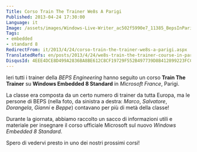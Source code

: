 ```yaml
---
Title: Corso Train The Trainer We8s A Parigi
Published: 2013-04-24 17:30:00
Language: it
Image: /assets/images/Windows-Live-Writer_ac502f5990e7_11385_BepsInParis_blog_3.jpg
Tags:
- embedded
- standard 8
RedirectFrom: it/2013/4/24/corso-train-the-trainer-we8s-a-parigi.aspx
TranslatedRefs: en/posts/2013/4/24/we8s-train-the-trainer-course-in-paris.md
DisqusId: 4EEE4DCE8D499A2836BA8BE612C8CF19729F552B497739D8B412899223FCCA8A
---
```

Ieri tutti i trainer della *BEPS Engineering* hanno seguito un corso **Train The Trainer** su **Windows Embedded 8 Standard** in *Microsoft France*, Parigi.

La classe era composta da un certo numero di trainer da tutta Europa, ma le persone di BEPS (nella foto, da sinistra a destra: *Marco*, *Salvatore*, *Dorangela*, *Gianni* e *Beppe*) contavano per più di metà della classe!

Durante la giornata, abbiamo raccolto un sacco di informazioni utili e materiale per insegnare il corso ufficiale Microsoft sul nuovo *Windows Embedded 8 Standard*.

Spero di vedervi presto in uno dei nostri prossimi corsi!